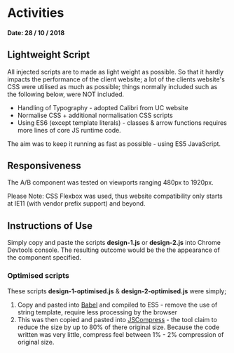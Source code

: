 # Activities

#### Date: 28 / 10 / 2018

## Lightweight Script
All injected scripts are to made as light weight as possible. So that it hardly impacts the performance of the client website;
a lot of the clients website's CSS were utilised as much as possible; things normally included such as the following below, were NOT included.

- Handling of Typography - adopted Calibri from UC website
- Normalise CSS + additional normalisation CSS scripts
- Using ES6 (except template literals) - classes & arrow functions requires more lines of core JS runtime code.

The aim was to keep it running as fast as possible - using ES5 JavaScript.


## Responsiveness
The A/B component was tested on viewports ranging 480px to 1920px.

Please Note: CSS Flexbox was used, thus website compatibility only starts at IE11 (with vendor prefix support) and beyond.


## Instructions of Use
Simply copy and paste the scripts **design-1.js** or **design-2.js** into Chrome Devtools console. The resulting outcome would be the the appearance of the component specified.

### Optimised scripts
These scripts **design-1-optimised.js** & **design-2-optimised.js** were simply;
1. Copy and pasted into [Babel](https://babeljs.io/repl) and compiled to ES5 - remove the use of string template, require less processing by the browser
2. This was then copied and pasted into [JSCompress](https://jscompress.com/) - the tool claim to reduce the size by up to 80% of there original size. Because the code written was very little, compress feel between 1% - 2% compression of original size.
